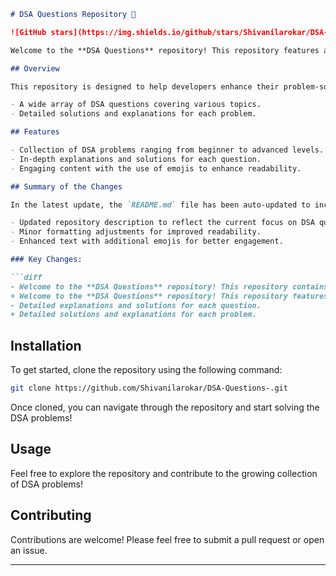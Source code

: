 ```markdown
# DSA Questions Repository 🤖

![GitHub stars](https://img.shields.io/github/stars/Shivanilarokar/DSA-Questions-) ![GitHub forks](https://img.shields.io/github/forks/Shivanilarokar/DSA-Questions-) ![GitHub issues](https://img.shields.io/github/issues/Shivanilarokar/DSA-Questions-)

Welcome to the **DSA Questions** repository! This repository features a comprehensive set of DSA questions 🤖, solutions, and explanations aimed at providing a structured learning path for developers. 🚀

## Overview

This repository is designed to help developers enhance their problem-solving skills through:

- A wide array of DSA questions covering various topics.
- Detailed solutions and explanations for each problem.

## Features

- Collection of DSA problems ranging from beginner to advanced levels.
- In-depth explanations and solutions for each question.
- Engaging content with the use of emojis to enhance readability.

## Summary of the Changes

In the latest update, the `README.md` file has been auto-updated to include:

- Updated repository description to reflect the current focus on DSA questions.
- Minor formatting adjustments for improved readability.
- Enhanced text with additional emojis for better engagement.

### Key Changes:

```diff
- Welcome to the **DSA Questions** repository! This repository contains a collection of Data Structures and Algorithms (DSA) problems designed to enhance your programming skills.
+ Welcome to the **DSA Questions** repository! This repository features a comprehensive set of DSA questions 🤖, solutions, and explanations aimed at providing a structured learning path for developers. 🚀
- Detailed explanations and solutions for each question.
+ Detailed solutions and explanations for each problem.
```

## Installation

To get started, clone the repository using the following command:

```bash
git clone https://github.com/Shivanilarokar/DSA-Questions-.git
```

Once cloned, you can navigate through the repository and start solving the DSA problems!

## Usage

Feel free to explore the repository and contribute to the growing collection of DSA problems!

## Contributing

Contributions are welcome! Please feel free to submit a pull request or open an issue.

---
```